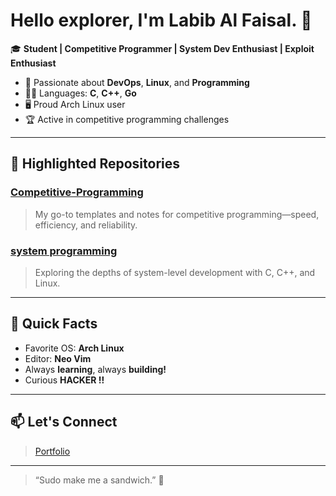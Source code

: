 # Hello explorer, I'm **Labib Al Faisal**. 👋

🎓 **Student | Competitive Programmer | System Dev Enthusiast | Exploit Enthusiast**

- 🌟 Passionate about **DevOps**, **Linux**, and **Programming**
- 🧑‍💻 Languages: **C**, **C++**, **Go**
- 🖥️ Proud Arch Linux user
- 🏆 Active in competitive programming challenges

---

## 🚀 Highlighted Repositories

### [Competitive-Programming](https://github.com/labib0x0hunter/Competitive-Programming)
> My go-to templates and notes for competitive programming—speed, efficiency, and reliability.

### [system programming](https://github.com/labib0x0hunter/system-programming)
> Exploring the depths of system-level development with C, C++, and Linux.

---

## 🤖 Quick Facts

- Favorite OS: **Arch Linux**
- Editor: **Neo Vim**
- Always **learning**, always **building!**
- Curious **HACKER !!**

---

## 📫 Let's Connect

<!-- Add your social links here (LinkedIn, Twitter, etc.) if you want! -->
> [Portfolio](https://labib0x0hunter.netlify.app/)

---

> “Sudo make me a sandwich.” 🥪
